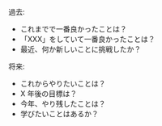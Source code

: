 過去:

- これまでで一番良かったことは？
- 「XXX」をしていて一番良かったことは？
- 最近、何か新しいことに挑戦したか？

将来:

- これからやりたいことは？
- X 年後の目標は？
- 今年、やり残したことは？
- 学びたいことはあるか？
